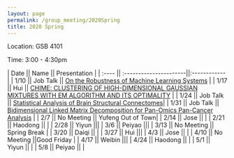 ```yaml
---
layout: page
permalink: /group_meeting/2020Spring
title: 2020 Spring
---
```


Location: GSB 4101 

Time: 3:00 - 4:30pm

| Date    || Name       || Presentation |
| :----   || :----------------------||:------------ |
|  1/10   ||	Job Talk   || [On the Robustness of Machine Learning Systems](https://stat-or.unc.edu/event/stor-colloquium-yao-li-uc-davis)		  |
|  1/17	  ||	 Hui       ||	[CHIME: CLUSTERING OF HIGH-DIMENSIONAL GAUSSIAN MIXTURES WITH EM ALGORITHM AND ITS OPTIMALITY]({{site.url}}/paper/CHIME.pdf) |
|  1/24   ||	Job Talk   ||	[Statistical Analysis of Brain Structural Connectomes](https://stat-or.unc.edu/event/stor-computational-med-colloquium-zhengwu-zhang-university-of-rochester)|
|  1/31   || Job Talk   || [Bidimensional Linked Matrix Decomposition for Pan-Omics Pan-Cancer Analysis](https://stat-or.unc.edu/event/stor-colloquium-eric-lock-university-of-minnesota) |
|  2/7    ||	No Meeting || Yufeng Out of Town|
|  2/14   || Jose     ||       |
|  2/21   ||	Haodong  || |
|  2/28   ||	Yiyun    |||
|  3/6  ||	Peiyao   |||
|  3/13 ||	No Meeting ||	Spring Break   |
|  3/20  ||	Daiqi   ||  |
|  3/27  ||	Hui      |||
|  4/3  ||	Jose     || |
|  4/10  || No Meeting  ||Good Friday |
|  4/17  ||	Weibin   |||
|  4/24   || Haodong  || |
|  5/1   ||	 Yiyun || |
|  5/8  ||	 Peiyao  ||  |
